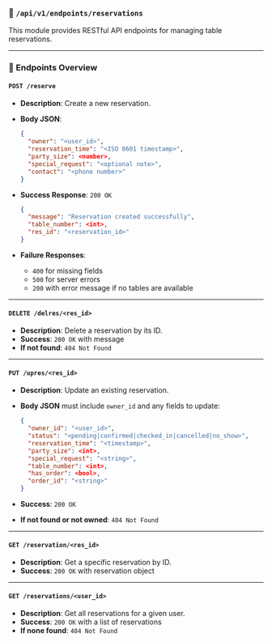 ### 📁 `/api/v1/endpoints/reservations`

This module provides RESTful API endpoints for managing table reservations.

---

### 📌 Endpoints Overview

#### `POST /reserve`

* **Description**: Create a new reservation.
* **Body JSON**:

  ```json
  {
    "owner": "<user_id>",
    "reservation_time": "<ISO 8601 timestamp>",
    "party_size": <number>,
    "special_request": "<optional note>",
    "contact": "<phone number>"
  }
  ```
* **Success Response**:
  `200 OK`

  ```json
  {
    "message": "Reservation created successfully",
    "table_number": <int>,
    "res_id": "<reservation_id>"
  }
  ```
* **Failure Responses**:

  * `400` for missing fields
  * `500` for server errors
  * `200` with error message if no tables are available

---

#### `DELETE /delres/<res_id>`

* **Description**: Delete a reservation by its ID.
* **Success**: `200 OK` with message
* **If not found**: `404 Not Found`

---

#### `PUT /upres/<res_id>`

* **Description**: Update an existing reservation.
* **Body JSON** must include `owner_id` and any fields to update:

  ```json
  {
    "owner_id": "<user_id>",
    "status": "<pending|confirmed|checked_in|cancelled|no_show>",
    "reservation_time": "<timestamp>",
    "party_size": <int>,
    "special_request": "<string>",
    "table_number": <int>,
    "has_order": <bool>,
    "order_id": "<string>"
  }
  ```
* **Success**: `200 OK`
* **If not found or not owned**: `404 Not Found`

---

#### `GET /reservation/<res_id>`

* **Description**: Get a specific reservation by ID.
* **Success**: `200 OK` with reservation object

---

#### `GET /reservations/<user_id>`

* **Description**: Get all reservations for a given user.
* **Success**: `200 OK` with a list of reservations
* **If none found**: `404 Not Found`

